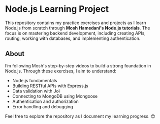 # Node.js Learning Project

This repository contains my practice exercises and projects as I learn Node.js from scratch through **Mosh Hamedani's Node.js tutorials**. The focus is on mastering backend development, including creating APIs, routing, working with databases, and implementing authentication.

## About

I’m following Mosh's step-by-step videos to build a strong foundation in Node.js. Through these exercises, I aim to understand:

- Node.js fundamentals
- Building RESTful APIs with Express.js
- Data validation with Joi
- Connecting to MongoDB using Mongoose
- Authentication and authorization
- Error handling and debugging

Feel free to explore the repository as I document my learning progress. 😊
